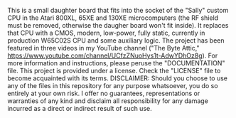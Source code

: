 This is a small daughter board that fits into the socket of the "Sally" custom CPU in the Atari 800XL, 65XE and 130XE microcomputers (the RF shield must be removed, otherwise the daugher board won't fit inside). It replaces that CPU with a CMOS, modern, low-power, fully static, currently in production W65C02S CPU and some auxiliary logic. The project has been featured in three videos in my YouTube channel ("The Byte Attic," https://www.youtube.com/channel/UCfzZNuoHys1t-AdwYDhOz8g). For more information and instructions, please peruse the "DOCUMENTATION" file. This project is provided under a license. Check the "LICENSE" file to become acquainted with its terms. DISCLAIMER: Should you choose to use any of the files in this repository for any purpose whatsoever, you do so entirely at your own risk. I offer no guarantees, representations or warranties of any kind and disclaim all responsibility for any damage incurred as a direct or indirect result of such use.
